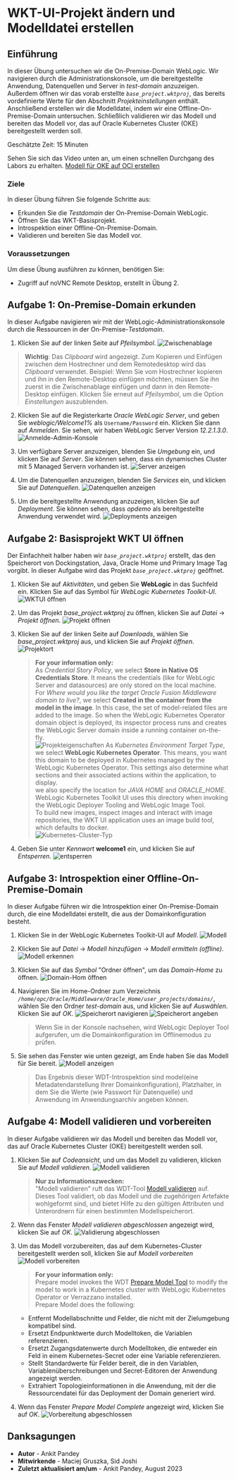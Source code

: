 # WKT-UI-Projekt ändern und Modelldatei erstellen

## Einführung

In dieser Übung untersuchen wir die On-Premise-Domain WebLogic. Wir navigieren durch die Administrationskonsole, um die bereitgestellte Anwendung, Datenquellen und Server in _test-domain_ anzuzeigen. Außerdem öffnen wir das vorab erstellte _`base_project.wktproj`_, das bereits vordefinierte Werte für den Abschnitt _Projekteinstellungen_ enthält. Anschließend erstellen wir die Modelldatei, indem wir eine Offline-On-Premise-Domain untersuchen. Schließlich validieren wir das Modell und bereiten das Modell vor, das auf Oracle Kubernetes Cluster (OKE) bereitgestellt werden soll.

Geschätzte Zeit: 15 Minuten

Sehen Sie sich das Video unten an, um einen schnellen Durchgang des Labors zu erhalten. [Modell für OKE auf OCI erstellen](videohub:1_qdch3qqg)

### Ziele

In dieser Übung führen Sie folgende Schritte aus:

*   Erkunden Sie die _Testdomain_ der On-Premise-Domain WebLogic.
*   Öffnen Sie das WKT-Basisprojekt.
*   Introspektion einer Offline-On-Premise-Domain.
*   Validieren und bereiten Sie das Modell vor.

### Voraussetzungen

Um diese Übung ausführen zu können, benötigen Sie:

*   Zugriff auf noVNC Remote Desktop, erstellt in Übung 2.

## Aufgabe 1: On-Premise-Domain erkunden

In dieser Aufgabe navigieren wir mit der WebLogic-Administrationskonsole durch die Ressourcen in der On-Premise-_Testdomain_.

1.  Klicken Sie auf der linken Seite auf _Pfeilsymbol_. ![Zwischenablage](images/clipboard.png)

> **Wichtig**: Das _Clipboard_ wird angezeigt. Zum Kopieren und Einfügen zwischen dem Hostrechner und dem Remotedesktop wird das _Clipboard_ verwendet. Beispiel: Wenn Sie vom Hostrechner kopieren und ihn in den Remote-Desktop einfügen möchten, müssen Sie ihn zuerst in die Zwischenablage einfügen und dann in den Remote-Desktop einfügen. Klicken Sie erneut auf _Pfeilsymbol_, um die Option _Einstellungen_ auszublenden.

2.  Klicken Sie auf die Registerkarte _Oracle WebLogic Server_, und geben Sie _weblogic/Welcome1%_ als `Username/Password` ein. Klicken Sie dann auf _Anmelden_. Sie sehen, wir haben WebLogic Server Version _12.2.1.3.0_.  
    ![Anmelde-Admin-Konsole](images/login-admin-console.png)
    
3.  Um verfügbare Server anzuzeigen, blenden Sie _Umgebung_ ein, und klicken Sie auf _Server_. Sie können sehen, dass ein dynamisches Cluster mit 5 Managed Servern vorhanden ist. ![Server anzeigen](images/view-servers.png)
    
4.  Um die Datenquellen anzuzeigen, blenden Sie _Services_ ein, und klicken Sie auf _Datenquellen_. ![Datenquellen anzeigen](images/view-datasources.png)
    
5.  Um die bereitgestellte Anwendung anzuzeigen, klicken Sie auf _Deployment_. Sie können sehen, dass _opdemo_ als bereitgestellte Anwendung verwendet wird. ![Deployments anzeigen](images/view-deployments.png)
    

## Aufgabe 2: Basisprojekt WKT UI öffnen

Der Einfachheit halber haben wir _`base_project.wktproj`_ erstellt, das den Speicherort von Dockingstation, Java, Oracle Home und Primary Image Tag vorgibt. In dieser Aufgabe wird das Projekt _`base_project.wktproj`_ geöffnet.

1.  Klicken Sie auf _Aktivitäten_, und geben Sie **WebLogic** in das Suchfeld ein. Klicken Sie auf das Symbol für _WebLogic Kubernetes Toolkit-UI_. ![WKTUI öffnen](images/open-wktui.png)
    
2.  Um das Projekt _base\_project.wktproj_ zu öffnen, klicken Sie auf _Datei_ -> _Projekt öffnen_. ![Projekt öffnen](images/open-project.png)
    
3.  Klicken Sie auf der linken Seite auf _Downloads_, wählen Sie _base\_project.wktproj_ aus, und klicken Sie auf _Projekt öffnen_. ![Projektort](images/project-location.png)
    
    > **For your information only:**  
    > As _Credential Story Policy_, we select **Store in Native OS Credentials Store**. It means the credentials (like for WebLogic Server and datasources) are only stored on the local machine.  
    > For _Where would you like the target Oracle Fusion Middleware domain to live?_, we select **Created in the container from the model in the image**. In this case, the set of model-related files are added to the image. So when the WebLogic Kubernetes Operator domain object is deployed, its inspector process runs and creates the WebLogic Server domain inside a running container on-the-fly.  
    > ![Projekteigenschaften](images/project-settings.png) As _Kubernetes Environment Target Type_, we select **WebLogic Kubernetes Operator**. This means, you want this domain to be deployed in Kubernetes managed by the WebLogic Kubernetes Operator. This settings also determine what sections and their associated actions within the application, to display.  
    > we also specify the location for _JAVA HOME_ and _ORACLE\_HOME_. WebLogic Kubernetes Toolkit UI uses this directory when invoking the WebLogic Deployer Tooling and WebLogic Image Tool.  
    > To build new images, inspect images and interact with image repositories, the WKT UI application uses an image build tool, which defaults to docker.  
    > ![Kubernetes-Cluster-Typ](images/kubernetes-cluster-type.png)
    
4.  Geben Sie unter _Kennwort_ **welcome1** ein, und klicken Sie auf _Entsperren_. ![entsperren](images/unlock.png)
    

## Aufgabe 3: Introspektion einer Offline-On-Premise-Domain

In dieser Aufgabe führen wir die Introspektion einer On-Premise-Domain durch, die eine Modelldatei erstellt, die aus der Domainkonfiguration besteht.

1.  Klicken Sie in der WebLogic Kubernetes Toolkit-UI auf _Modell_. ![Modell](images/click-model.png)
    
2.  Klicken Sie auf _Datei_ -> _Modell hinzufügen_ -> _Modell ermitteln (offline)_. ![Modell erkennen](images/discover-model.png)
    
3.  Klicken Sie auf das _Symbol_ "Ordner öffnen", um das _Domain-Home_ zu öffnen. ![Domain-Hom öffnen](images/open-domain-home.png)
    
4.  Navigieren Sie im Home-Ordner zum Verzeichnis _`/home/opc/Oracle/Middleware/Oracle_Home/user_projects/domains/`_, wählen Sie den Ordner _test-domain_ aus, und klicken Sie auf _Auswählen_. Klicken Sie auf _OK_. ![Speicherort navigieren](images/navigate-location.png) ![Speicherort angeben](images/specify-location.png)
    
    > Wenn Sie in der Konsole nachsehen, wird WebLogic Deployer Tool aufgerufen, um die Domainkonfiguration im Offlinemodus zu prüfen.
    
5.  Sie sehen das Fenster wie unten gezeigt, am Ende haben Sie das Modell für Sie bereit. ![Modell anzeigen](images/view-model.png)
    
    > Das Ergebnis dieser WDT-Introspektion sind model(eine Metadatendarstellung Ihrer Domainkonfiguration), Platzhalter, in dem Sie die Werte (wie Passwort für Datenquelle) und Anwendung im Anwendungsarchiv angeben können.
    

## Aufgabe 4: Modell validieren und vorbereiten

In dieser Aufgabe validieren wir das Modell und bereiten das Modell vor, das auf Oracle Kubernetes Cluster (OKE) bereitgestellt werden soll.

1.  Klicken Sie auf _Codeansicht_, und um das Modell zu validieren, klicken Sie auf _Modell validieren_. ![Modell validieren](images/validate-model.png)
    
    > **Nur zu Informationszwecken:**  
    > "Modell validieren" ruft das WDT-Tool [Modell validieren](https://oracle.github.io/weblogic-deploy-tooling/userguide/tools/validate/) auf. Dieses Tool validiert, ob das Modell und die zugehörigen Artefakte wohlgeformt sind, und bietet Hilfe zu den gültigen Attributen und Unterordnern für einen bestimmten Modellspeicherort.
    
2.  Wenn das Fenster _Modell validieren abgeschlossen_ angezeigt wird, klicken Sie auf _OK_. ![Validierung abgeschlossen](images/validate-complete.png)
    
3.  Um das Modell vorzubereiten, das auf dem Kubernetes-Cluster bereitgestellt werden soll, klicken Sie auf _Modell vorbereiten_ ![Modell vorbereiten](images/prepare-model.png)
    
    > **For your information only:**  
    > Prepare model invokes the WDT [Prepare Model Tool](https://oracle.github.io/weblogic-deploy-tooling/userguide/tools/prepare/) to modify the model to work in a Kubernetes cluster with WebLogic Kubernetes Operator or Verrazzano installed.  
    > Prepare Model does the following:
    
    *   Entfernt Modellabschnitte und Felder, die nicht mit der Zielumgebung kompatibel sind.
    *   Ersetzt Endpunktwerte durch Modelltoken, die Variablen referenzieren.
    *   Ersetzt Zugangsdatenwerte durch Modelltoken, die entweder ein Feld in einem Kubernetes-Secret oder eine Variable referenzieren.
    *   Stellt Standardwerte für Felder bereit, die in den Variablen, Variablenüberschreibungen und Secret-Editoren der Anwendung angezeigt werden.
    *   Extrahiert Topologieinformationen in die Anwendung, mit der die Ressourcendatei für das Deployment der Domain generiert wird.
4.  Wenn das Fenster _Prepare Model Complete_ angezeigt wird, klicken Sie auf _OK_. ![Vorbereitung abgeschlossen](images/prepare-complete.png)
    

## Danksagungen

*   **Autor** - Ankit Pandey
*   **Mitwirkende** - Maciej Gruszka, Sid Joshi
*   **Zuletzt aktualisiert am/um** - Ankit Pandey, August 2023